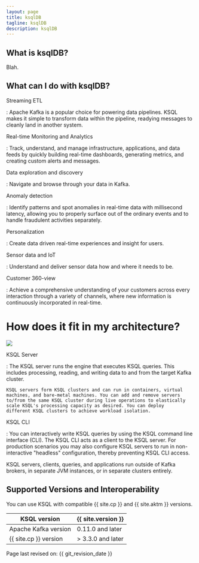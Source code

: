 ```yaml
---
layout: page
title: ksqlDB
tagline: ksqlDB
description: ksqlDB
---
```


What is ksqlDB?
---------------

Blah.

What can I do with ksqlDB?
--------------------------

Streaming ETL

:   Apache Kafka is a popular choice for powering data pipelines. KSQL
    makes it simple to transform data within the pipeline, readying
    messages to cleanly land in another system.

Real-time Monitoring and Analytics

:   Track, understand, and manage infrastructure, applications, and data
    feeds by quickly building real-time dashboards, generating metrics,
    and creating custom alerts and messages.

Data exploration and discovery

:   Navigate and browse through your data in Kafka.

Anomaly detection

:   Identify patterns and spot anomalies in real-time data with
    millisecond latency, allowing you to properly surface out of the
    ordinary events and to handle fraudulent activities separately.

Personalization

:   Create data driven real-time experiences and insight for users.

Sensor data and IoT

:   Understand and deliver sensor data how and where it needs to be.

Customer 360-view

:   Achieve a comprehensive understanding of your customers across every
    interaction through a variety of channels, where new information is
    continuously incorporated in real-time.

# How does it fit in my architecture?

![](img/ksql-architecture-and-components.png)

KSQL Server

:   The KSQL server runs the engine that executes KSQL queries. This
    includes processing, reading, and writing data to and from the
    target Kafka cluster.

    KSQL servers form KSQL clusters and can run in containers, virtual
    machines, and bare-metal machines. You can add and remove servers
    to/from the same KSQL cluster during live operations to elastically
    scale KSQL's processing capacity as desired. You can deploy
    different KSQL clusters to achieve workload isolation.

KSQL CLI

:   You can interactively write KSQL queries by using the KSQL command
    line interface (CLI). The KSQL CLI acts as a client to the KSQL
    server. For production scenarios you may also configure KSQL servers
    to run in non-interactive "headless" configuration, thereby
    preventing KSQL CLI access.

KSQL servers, clients, queries, and applications run outside of Kafka
brokers, in separate JVM instances, or in separate clusters entirely.


Supported Versions and Interoperability
---------------------------------------

You can use KSQL with compatible {{ site.cp }} and {{ site.aktm }}
versions.

| KSQL version          | {{ site.version }} |
|-----------------------|--------------------|
| Apache Kafka version  | 0.11.0 and later   |
| {{ site.cp }} version | > 3.3.0 and later  |


Page last revised on: {{ git_revision_date }}
